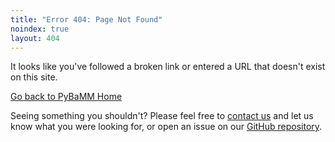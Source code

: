 ```yaml
---
title: "Error 404: Page Not Found"
noindex: true
layout: 404
---
```


<!-- Custom 404 page for pybamm.org -->

It looks like you've followed a broken link or entered a URL that doesn't exist on this site.

[Go back to PyBaMM Home](/)

Seeing something you shouldn't? Please feel free to [contact us](/community) and let us know what you were looking for, or open
an issue on our [GitHub repository](https://www.github.com/pybamm-team/pybamm.org/issues).

<div style="height: 100px"></div>
